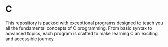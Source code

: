 # C
This repository is packed with exceptional programs designed to teach you all the fundamental concepts of C programming. From basic syntax to advanced topics, each program is crafted to make learning C an exciting and accessible journey.
